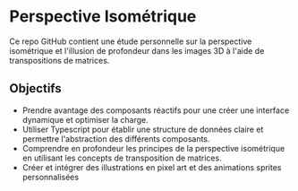 # Perspective Isométrique

Ce repo GitHub contient une étude personnelle sur la perspective isométrique et l'illusion de profondeur dans les images 3D à l'aide de transpositions de matrices.

## Objectifs

- Prendre avantage des composants réactifs pour une créer une interface dynamique et optimiser la charge.
- Utiliser Typescript pour établir une structure de données claire et permettre l'abstraction des différents composants.
- Comprendre en profondeur les principes de la perspective isométrique en utilisant les concepts de transposition de matrices.
- Créer et intégrer des illustrations en pixel art et des animations sprites personnalisées